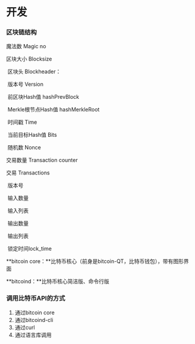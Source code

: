 # 开发

### **区块链结构**

魔法数 Magic no

区块大小 Blocksize

​		区块头 Blockheader：

​		版本号 Version

​		前区块Hash值 hashPrevBlock

​		Merkle根节点Hash值 hashMerkleRoot

​		时间戳 Time

​		当前目标Hash值 Bits

​		随机数 Nonce

交易数量 Transaction counter

交易 Transactions

​       	版本号

​       	输入数量

​       	输入列表

​       	输出数量

​       	输出列表

​       	锁定时间lock_time



**bitcoin core：**比特币核心（前身是bitcoin-QT，比特币钱包），带有图形界面

**bitcoind：**比特币核心简洁版、命令行版

### **调用比特币API的方式**

1. 通过bitcoin core
2. 通过bitcoind-cli
3. 通过curl
4. 通过语言库调用